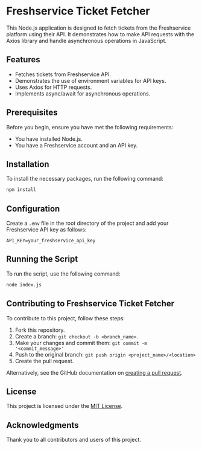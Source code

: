 # Freshservice Ticket Fetcher

This Node.js application is designed to fetch tickets from the Freshservice platform using their API. It demonstrates how to make API requests with the Axios library and handle asynchronous operations in JavaScript.

## Features

- Fetches tickets from Freshservice API.
- Demonstrates the use of environment variables for API keys.
- Uses Axios for HTTP requests.
- Implements async/await for asynchronous operations.

## Prerequisites

Before you begin, ensure you have met the following requirements:

- You have installed Node.js.
- You have a Freshservice account and an API key.

## Installation

To install the necessary packages, run the following command:

```bash
npm install
```

## Configuration

Create a `.env` file in the root directory of the project and add your Freshservice API key as follows:

```env
API_KEY=your_freshservice_api_key
```

## Running the Script

To run the script, use the following command:

```bash
node index.js
```

## Contributing to Freshservice Ticket Fetcher

To contribute to this project, follow these steps:

1. Fork this repository.
2. Create a branch: `git checkout -b <branch_name>`.
3. Make your changes and commit them: `git commit -m '<commit_message>'`
4. Push to the original branch: `git push origin <project_name>/<location>`
5. Create the pull request.

Alternatively, see the GitHub documentation on [creating a pull request](https://help.github.com/articles/creating-a-pull-request/).

## License

This project is licensed under the [MIT License](LICENSE).


## Acknowledgments

Thank you to all contributors and users of this project.